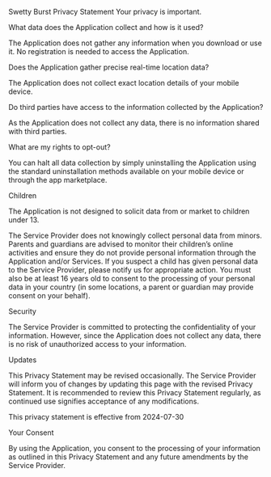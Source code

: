 Swetty Burst Privacy Statement
Your privacy is important.

What data does the Application collect and how is it used?

The Application does not gather any information when you download or use it. No registration is needed to access the Application.


Does the Application gather precise real-time location data?

The Application does not collect exact location details of your mobile device.


Do third parties have access to the information collected by the Application?

As the Application does not collect any data, there is no information shared with third parties.


What are my rights to opt-out?

You can halt all data collection by simply uninstalling the Application using the standard uninstallation methods available on your mobile device or through the app marketplace.


Children

The Application is not designed to solicit data from or market to children under 13.


 

The Service Provider does not knowingly collect personal data from minors. Parents and guardians are advised to monitor their children’s online activities and ensure they do not provide personal information through the Application and/or Services. If you suspect a child has given personal data to the Service Provider, please notify us for appropriate action. You must also be at least 16 years old to consent to the processing of your personal data in your country (in some locations, a parent or guardian may provide consent on your behalf).


Security

The Service Provider is committed to protecting the confidentiality of your information. However, since the Application does not collect any data, there is no risk of unauthorized access to your information.


Updates

This Privacy Statement may be revised occasionally. The Service Provider will inform you of changes by updating this page with the revised Privacy Statement. It is recommended to review this Privacy Statement regularly, as continued use signifies acceptance of any modifications.


 

This privacy statement is effective from 2024-07-30


Your Consent

By using the Application, you consent to the processing of your information as outlined in this Privacy Statement and any future amendments by the Service Provider.
